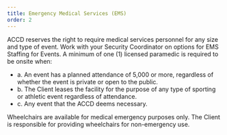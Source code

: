 ```yaml
---
title: Emergency Medical Services (EMS)
order: 2
---
```


ACCD reserves the right to require medical services personnel for any size and type of event. Work with your Security Coordinator on options for EMS Staffing for Events. A minimum of one (1) licensed paramedic is required to be onsite when:
- a. An event has a planned attendance of 5,000 or more, regardless of whether the event is private or open to the public.
- b. The Client leases the facility for the purpose of any type of sporting or athletic event regardless of attendance.
- c. Any event that the ACCD deems necessary.

Wheelchairs are available for medical emergency purposes only. The Client is responsible for providing wheelchairs for non-emergency use.
